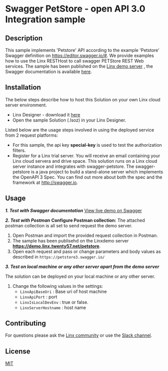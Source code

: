 #  Swagger PetStore - open API 3.0 Integration sample

## Description
This sample implements 'Petstore' API according to the example 'Petstore' Swagger definition on https://editor.swagger.io/#.  We provide examples how to use the Linx RESTHost to call swagger PETStore REST Web services.  The sample has been published on the [Linx demo server](https://demo.linx.twenty57.net/) , the Swagger documentation is available [here](https://demo.api.linx.twenty57.net/petstore/swagger).  

## Installation
The below steps describe how to host this Solution on your own Linx cloud server environment.
- Linx Designer - download it [here](https://linx.software/)
- Open the sample Solution (.lsoz) in your Linx Designer.

Listed below are the usage steps involved in using the deployed service from 2 request platforms:
- For this sample, the api key **special-key** is used to test the authorization filters. 
- Register for a Linx trial server. You will receive an email containing your Linx cloud servera and drive space.
This solution runs on a Linx cloud server instance and integrates with swagger-petstore.  The swagger-petstore is a java project to build a stand-alone server which implements the OpenAPI 3 Spec. You can find out more about both the spec and the framework at http://swagger.io.  


## Usage
***1. Test with Swagger documentation***
[View live demo on Swagger](https://demo.api.linx.twenty57.net/petstore/swagger)

***2. Test with Postman***
****Configure Postman collection:****
The attached postman collection is all set to send request the demo server.
1. Open Postman and import the provided request collection in Postman.
2. The sample has been publisehd on the Linxdemo server **https://demo.linx.twenty57.net/petstore**.  
3. Open each request and pass or change parameters and body values as described in `https://petstore3.swagger.io/`

***3. Test on local machine or any other server apart from the demo server***

The solution can be deployed on your local machine or any other server.  
1. Change the following values in the settings:
    - `LinxApiBaseUri` : Base uri of host machine
    - `LinxApiPort` : port
    - `LinxIsLocalDevEnv` : true or false. 
    - `LinxServerHostname` : host name

## Contributing

For questions please ask the [Linx community](https://linx/software/community) or use the [Slack channel](https://linxsoftware.slack.com/archives/C01FLBC1XNX). 

## License

[MIT](https://github.com/linx-software/template-repo/blob/main/LICENSE.txt)
